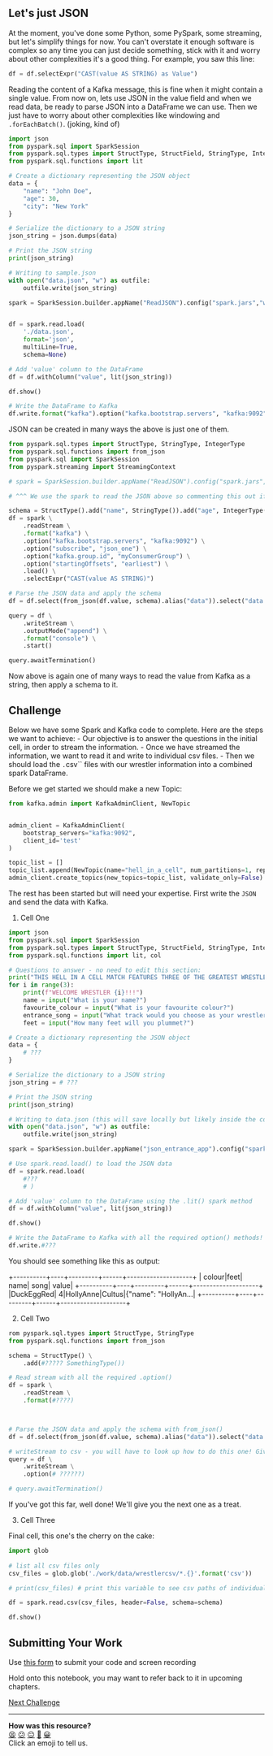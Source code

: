 ## Let's just JSON

At the moment, you've done some Python, some PySpark, some streaming, but let's simplify things for now.
You can't overstate it enough software is complex so any time you can just decide something,
stick with it and worry about other complexities it's a good thing.
For example, you saw this line:

```python
df = df.selectExpr("CAST(value AS STRING) as Value")
```

Reading the content of a Kafka message, this is fine when it might contain a single value.
From now on, lets use JSON in the value field and when we read data, be ready to
parse JSON into a DataFrame we can use. Then we just have to worry about other complexities
like windowing and `.forEachBatch()`. (joking, kind of)


```python
import json
from pyspark.sql import SparkSession
from pyspark.sql.types import StructType, StructField, StringType, IntegerType
from pyspark.sql.functions import lit

# Create a dictionary representing the JSON object
data = {
    "name": "John Doe",
    "age": 30,
    "city": "New York"
}

# Serialize the dictionary to a JSON string
json_string = json.dumps(data)

# Print the JSON string
print(json_string)

# Writing to sample.json
with open("data.json", "w") as outfile:
    outfile.write(json_string)

spark = SparkSession.builder.appName("ReadJSON").config("spark.jars","work/data/commons-pool2-2.11.1.jar,work/data/spark-sql-kafka-0-10_2.12-3.4.0.jar,work/data/spark-streaming-kafka-0-10-assembly_2.12-3.4.0.jar").getOrCreate()


df = spark.read.load(
    './data.json', 
    format='json',
    multiLine=True, 
    schema=None)

# Add 'value' column to the DataFrame
df = df.withColumn("value", lit(json_string))

df.show()

# Write the DataFrame to Kafka
df.write.format("kafka").option("kafka.bootstrap.servers", "kafka:9092").option("topic", "json_one").save()
```

JSON can be created in many ways the above is just one of them.

```python
from pyspark.sql.types import StructType, StringType, IntegerType
from pyspark.sql.functions import from_json
from pyspark.sql import SparkSession
from pyspark.streaming import StreamingContext

# spark = SparkSession.builder.appName("ReadJSON").config("spark.jars","work/data/commons-pool2-2.11.1.jar,work/data/spark-sql-kafka-0-10_2.12-3.4.0.jar,work/data/spark-streaming-kafka-0-10-assembly_2.12-3.4.0.jar").getOrCreate()

# ^^^ We use the spark to read the JSON above so commenting this out if you're running one cell after another to look at the output in the logs ^^^

schema = StructType().add("name", StringType()).add("age", IntegerType()).add("city", StringType())
df = spark \
    .readStream \
    .format("kafka") \
    .option("kafka.bootstrap.servers", "kafka:9092") \
    .option("subscribe", "json_one") \
    .option("kafka.group.id", "myConsumerGroup") \
    .option("startingOffsets", "earliest") \
    .load() \
    .selectExpr("CAST(value AS STRING)")

# Parse the JSON data and apply the schema
df = df.select(from_json(df.value, schema).alias("data")).select("data.*")

query = df \
    .writeStream \
    .outputMode("append") \
    .format("console") \
    .start()

query.awaitTermination()
```

Now above is again one of many ways to read the value from Kafka as a string, then apply a schema to it.

## Challenge

Below we have some Spark and Kafka code to complete. Here are the steps we want to achieve:
    - Our objective is to answer the questions in the initial cell, in order to stream the information. 
    - Once we have streamed the information, we want to read it and write to individual csv files.
    - Then we should load the `.`csv`` files with our wrestler information into a combined spark DataFrame.

Before we get started we should make a new Topic:
``` python
from kafka.admin import KafkaAdminClient, NewTopic


admin_client = KafkaAdminClient(
    bootstrap_servers="kafka:9092", 
    client_id='test'
)

topic_list = []
topic_list.append(NewTopic(name="hell_in_a_cell", num_partitions=1, replication_factor=1))
admin_client.create_topics(new_topics=topic_list, validate_only=False)
```

The rest has been started but will need your expertise. First write the `JSON` and send the data with Kafka.

1. Cell One
``` python
import json
from pyspark.sql import SparkSession
from pyspark.sql.types import StructType, StructField, StringType, IntegerType
from pyspark.sql.functions import lit, col

# Questions to answer - no need to edit this section:
print("THIS HELL IN A CELL MATCH FEATURES THREE OF THE GREATEST WRESTLERS OF 2001.")
for i in range(3):
    print(f"WELCOME WRESTLER {i}!!!")
    name = input("What is your name?")
    favourite_colour = input("What is your favourite colour?")
    entrance_song = input("What track would you choose as your wrestler alter-ego entrance song?")
    feet = input("How many feet will you plummet?")

# Create a dictionary representing the JSON object
data = {
    # ???
}

# Serialize the dictionary to a JSON string
json_string = # ???

# Print the JSON string
print(json_string)

# Writing to data.json (this will save locally but likely inside the container)
with open("data.json", "w") as outfile:
    outfile.write(json_string)

spark = SparkSession.builder.appName("json_entrance_app").config("spark.jars","work/data/commons-pool2-2.11.1.jar,work/data/spark-sql-kafka-0-10_2.12-3.4.0.jar,work/data/spark-streaming-kafka-0-10-assembly_2.12-3.4.0.jar").getOrCreate()

# Use spark.read.load() to load the JSON data
df = spark.read.load(
    #???
    # )

# Add 'value' column to the DataFrame using the .lit() spark method
df = df.withColumn("value", lit(json_string))

df.show()

# Write the DataFrame to Kafka with all the required option() methods!
df.write.#???
```

You should see something like this as output:

+----------+----+---------+------+--------------------+
|    colour|feet|     name|  song|               value|
+----------+----+---------+------+--------------------+
|DuckEggRed|   4|HollyAnne|Cultus|{"name": "HollyAn...|
+----------+----+---------+------+--------------------+

2. Cell Two
``` python
rom pyspark.sql.types import StructType, StringType
from pyspark.sql.functions import from_json

schema = StructType() \
    .add(#????? SomethingType())

# Read stream with all the required .option()
df = spark \
    .readStream \
    .format(#????)



# Parse the JSON data and apply the schema with from_json()
df = df.select(from_json(df.value, schema).alias("data")).select("data.*")

# writeStream to csv - you will have to look up how to do this one! Give it a go! 
query = df \
    .writeStream \
    .option(# ??????)

# query.awaitTermination()
```

If you've got this far, well done! We'll give you the next one as a treat.

3. Cell Three

Final cell, this one's the cherry on the cake:

```python
import glob
 
# list all csv files only
csv_files = glob.glob('./work/data/wrestlercsv/*.{}'.format('csv'))

# print(csv_files) # print this variable to see csv paths of individual csv files from the stream

df = spark.read.csv(csv_files, header=False, schema=schema)

df.show()

```


## Submitting Your Work

Use [this form](https://airtable.com/appJ1wvInmFyFFYlN/shrvo9ePjlwnaiLv5?prefill_Item=data_streaming_02) to submit your code and screen recording

Hold onto this notebook, you may want to refer back to it in upcoming chapters.

[Next Challenge](06_udf.md)

<!-- BEGIN GENERATED SECTION DO NOT EDIT -->

---

**How was this resource?**  
[😫](https://airtable.com/shrUJ3t7KLMqVRFKR?prefill_Repository=makersacademy%2Fdata_streaming&prefill_File=03_spark_streaming%2F05_json_input_output.md&prefill_Sentiment=😫) [😕](https://airtable.com/shrUJ3t7KLMqVRFKR?prefill_Repository=makersacademy%2Fdata_streaming&prefill_File=03_spark_streaming%2F05_json_input_output.md&prefill_Sentiment=😕) [😐](https://airtable.com/shrUJ3t7KLMqVRFKR?prefill_Repository=makersacademy%2Fdata_streaming&prefill_File=03_spark_streaming%2F05_json_input_output.md&prefill_Sentiment=😐) [🙂](https://airtable.com/shrUJ3t7KLMqVRFKR?prefill_Repository=makersacademy%2Fdata_streaming&prefill_File=03_spark_streaming%2F05_json_input_output.md&prefill_Sentiment=🙂) [😀](https://airtable.com/shrUJ3t7KLMqVRFKR?prefill_Repository=makersacademy%2Fdata_streaming&prefill_File=03_spark_streaming%2F05_json_input_output.md&prefill_Sentiment=😀)  
Click an emoji to tell us.

<!-- END GENERATED SECTION DO NOT EDIT -->
